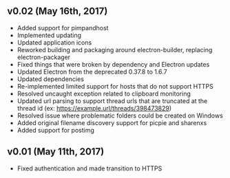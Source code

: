 ## v0.02 (May 16th, 2017)
 - Added support for pimpandhost
 - Implemented updating
 - Updated application icons
 - Reworked building and packaging around electron-builder, replacing electron-packager
 - Fixed things that were broken by dependency and Electron updates
 - Updated Electron from the deprecated 0.37.8 to 1.6.7
 - Updated dependencies
 - Re-implemented limited support for hosts that do not support HTTPS
 - Resolved uncaught exception related to clipboard monitoring
 - Updated url parsing to support thread urls that are truncated at the thread id (ex: https://example.url/threads/398473829)
 - Resolved issue where problematic folders could be created on Windows
 - Added original filename discovery support for picpie and sharenxs
 - Added support for postimg

## v0.01 (May 11th, 2017)
 - Fixed authentication and made transition to HTTPS
